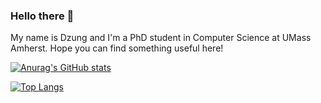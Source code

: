 ### Hello there 👋

My name is Dzung and I'm a PhD student in Computer Science at UMass Amherst. Hope you can find something useful here!

[![Anurag's GitHub stats](https://github-readme-stats.vercel.app/api?username=dzungvpham&theme=onedark&rank_icon=github)](https://github.com/anuraghazra/github-readme-stats)

[![Top Langs](https://github-readme-stats.vercel.app/api/top-langs/?username=dzungvpham&theme=onedark&layout=donut)](https://github.com/anuraghazra/github-readme-stats)
